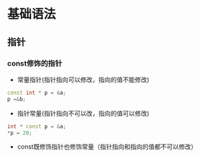 # 基础语法

## 指针

### const修饰的指针

+ 常量指针(指针指向可以修改，指向的值不能修改)

```cpp
const int * p = &a;
p =&b;
```

+ 指针常量(指针指向不可以改，指向的值可以修改)

```cpp
int * const p = &a; 
*p = 20;
```

+ const既修饰指针也修饰常量（指针指向和指向的值都不可以修改）
